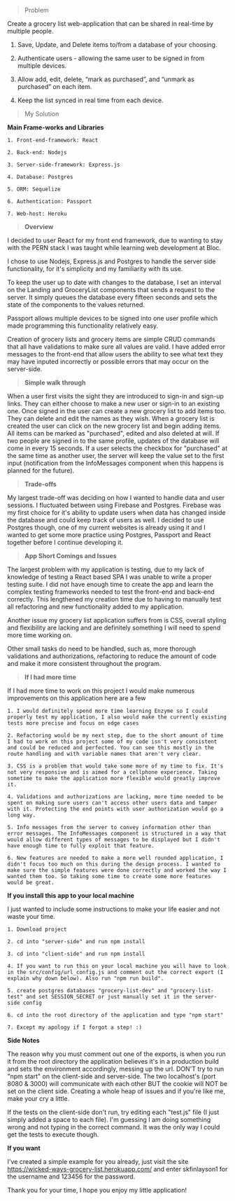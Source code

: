 >Problem

Create a grocery list web-application that can be shared in real-time by multiple people.

1. Save, Update, and Delete items to/from a database of your choosing.

2. Authenticate users - allowing the same user to be signed in from multiple devices.

3. Allow add, edit, delete, “mark as purchased”, and “unmark as purchased” on each item.

4. Keep the list synced in real time from each device.

>My Solution

**Main Frame-works and Libraries**

    1. Front-end-framework: React

    2. Back-end: Nodejs

    3. Server-side-framework: Express.js

    4. Database: Postgres

    5. ORM: Sequelize

    6. Authentication: Passport

    7. Web-host: Heroku

>**Overview**

I decided to user React for my front end framework, due to wanting to stay with the PERN stack I was taught while learning web development at Bloc.

I chose to use Nodejs, Express.js and Postgres to handle the server side functionality, for it's simplicity and my familiarity with its use.

To keep the user up to date with changes to the database, I set an interval on the Landing and GroceryList components that sends a request to the server. It simply queues the database every fifteen seconds and sets the state of the components to the values returned.

Passport allows multiple devices to be signed into one user profile which made programming this functionality relatively easy.

Creation of grocery lists and grocery items are simple CRUD commands that all have validations to make sure all values are valid. I have added error messages to the front-end that allow users the ability to see what text they may have inputed incorrectly or possible errors that may occur on the server-side.

>**Simple walk through**

When a user first visits the sight they are introduced to sign-in and sign-up links. They can either choose to make a new user or sign-in to an existing one. Once signed in the user can create a new grocery list to add items too. They can delete and edit the names as they wish. When a grocery list is created the user can click on the new grocery list and begin adding items. All items can be marked as "purchased", edited and also deleted at will. If two people are signed in to the same profile, updates of the database will come in every 15 seconds. If a user selects the checkbox for "purchased" at the same time as another user, the server will keep the value set to the first input (notification from the InfoMessages component when this happens is planned for the future). 

>**Trade-offs**

My largest trade-off was deciding on how I wanted to handle data and user sessions. I fluctuated between using Firebase and Postgres. Firebase was my first choice for it's ability to update users when data has changed inside the database and could keep track of users as well. I decided to use Postgres though, one of my current websites is already using it and I wanted to get some more practice using Postgres, Passport and React together before I continue developing it.

>**App Short Comings and Issues**

The largest problem with my application is testing, due to my lack of knowledge of testing a React based SPA I was unable to write a proper testing suite. I did not have enough time to create the app and learn the complex testing frameworks needed to test the front-end and back-end correctly. This lengthened my creation time due to having to manually test all refactoring and new functionality added to my application.

Another issue my grocery list application suffers from is CSS, overall styling and flexibility are lacking and are definitely something I will need to spend more time working on.

Other small tasks do need to be handled, such as, more thorough validations and authorizations, refactoring to reduce the amount of code and make it more consistent throughout the program.

>**If I had more time**

If I had more time to work on this project I would make numerous improvements on this application here are a few

    1. I would definitely spend more time learning Enzyme so I could properly test my application, I also would make the currently existing tests more precise and focus on edge cases

    2. Refactoring would be my next step, due to the short amount of time I had to work on this project some of my code isn't very consistent and could be reduced and perfected. You can see this mostly in the route handling and with variable names that aren't very clear.

    3. CSS is a problem that would take some more of my time to fix. It's not very responsive and is aimed for a cellphone experience. Taking sometime to make the application more flexible would greatly improve it.

    4. Validations and authorizations are lacking, more time needed to be spent on making sure users can't access other users data and tamper with it. Protecting the end points with user authorization would go a long way.

    5. Info messages from the server to convey information other than error messages. The InfoMessages component is structured in a way that would allow different types of messages to be displayed but I didn't have enough time to fully exploit that feature.

    6. New features are needed to make a more well rounded application, I didn't focus too much on this during the design process. I wanted to make sure the simple features were done correctly and worked the way I wanted them too. So taking some time to create some more features would be great.

**If you install this app to your local machine**

I just wanted to include some instructions to make your life easier and not waste your time.

    1. Download project

    2. cd into "server-side" and run npm install

    3. cd into "client-side" and run npm install

    4. If you want to run this on your local machine you will have to look in the src/config/url_config.js and comment out the correct export (I explain why down below). Also run "npm run build".

    5. create postgres databases "grocery-list-dev" and "grocery-list-test" and set SESSION_SECRET or just manually set it in the server-side config

    6. cd into the root directory of the application and type "npm start"

    7. Except my apology if I forgot a step! :)

**Side Notes**

 The reason why you must comment out one of the exports, is when you run it from the root directory the application believes it's in a production build and sets the environment accordingly, messing up the url. DON'T try to run "npm start" on the client-side and server-side. The two localhost's (port 8080 & 3000) will communicate with each other BUT the cookie will NOT be set on the client side. Creating a whole heap of issues and if you're like me, make your cry a little.

 If the tests on the client-side don't run, try editing each "test.js" file (I just simply added a space to each file). I'm guessing I am doing something wrong and not typing in the correct command. It was the only way I could get the tests to execute though.
 
 **If you want**
 
 I've created a simple example for you already, just visit the site https://wicked-ways-grocery-list.herokuapp.com/ and enter skfinlayson1 for the username and 123456 for the password.
 
 Thank you for your time, I hope you enjoy my little application!
